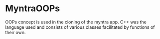 ﻿# MyntraOOPs
OOPs concept is used in the cloning of the myntra app. 
C++ was the language used and consists of various classes facilitated by functions of their own.
